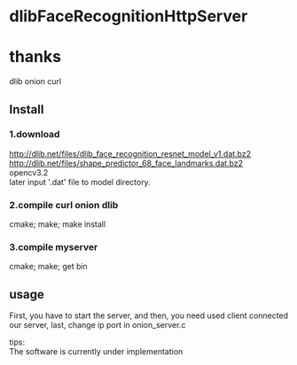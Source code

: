 # dlibFaceRecognitionHttpServer

# thanks
dlib onion curl

## Install 
### 1.download
  http://dlib.net/files/dlib_face_recognition_resnet_model_v1.dat.bz2 \
  http://dlib.net/files/shape_predictor_68_face_landmarks.dat.bz2 \
  opencv3.2 \
  later input '.dat' file to model directory.

### 2.compile curl onion dlib
  cmake; make;  make install 

### 3.compile myserver
  cmake; make; get bin 

## usage
First, you have to start the server,
and then, you need used client connected our server,
last, change ip port in onion_server.c
 
 
 
 tips:\
 The software is currently under implementation
